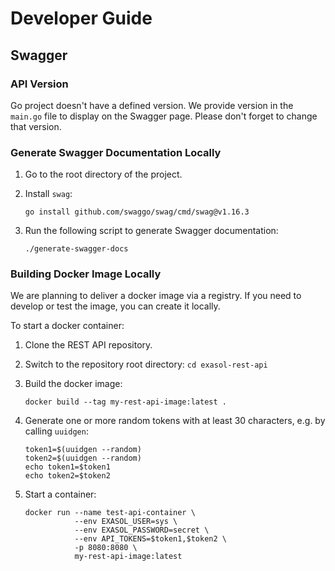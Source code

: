 # Developer Guide

## Swagger

### API Version

Go project doesn't have a defined version. We provide version in the `main.go` file to display on the Swagger page.
Please don't forget to change that version.

### Generate Swagger Documentation Locally

1. Go to the root directory of the project.
2. Install `swag`:

    ```shell
    go install github.com/swaggo/swag/cmd/swag@v1.16.3
    ```

3. Run the following script to generate Swagger documentation:

    ```shell
    ./generate-swagger-docs
    ```

### Building Docker Image Locally

We are planning to deliver a docker image via a registry. If you need to develop or test the image, you can create it locally.

To start a docker container:

1. Clone the REST API repository.
2. Switch to the repository root directory: `cd exasol-rest-api`
3. Build the docker image:

    ```shell
    docker build --tag my-rest-api-image:latest .
    ```

4. Generate one or more random tokens with at least 30 characters, e.g. by calling `uuidgen`:

    ```shell
    token1=$(uuidgen --random)
    token2=$(uuidgen --random)
    echo token1=$token1
    echo token2=$token2
    ```

5. Start a container:

    ```shell
    docker run --name test-api-container \
               --env EXASOL_USER=sys \
               --env EXASOL_PASSWORD=secret \
               --env API_TOKENS=$token1,$token2 \
               -p 8080:8080 \
               my-rest-api-image:latest
    ```
